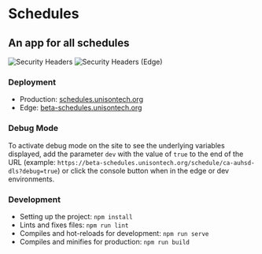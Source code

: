 # Schedules

## An app for all schedules

![Security Headers](https://img.shields.io/security-headers?style=for-the-badge&url=https%3A%2F%2Fschedules.unisontech.org)
![Security Headers (Edge)](https://img.shields.io/security-headers?label=Security%20Headers%20%28Edge%29&style=for-the-badge&url=https%3A%2F%2Fbeta-schedules.unisontech.org)

### Deployment

-   Production: [schedules.unisontech.org](https://schedules.unisontech.org)
-   Edge: [beta-schedules.unisontech.org](https://beta-schedules.unisontech.org)

### Debug Mode

To activate debug mode on the site to see the underlying variables displayed, add the parameter `dev` with the value of `true` to the end of the URL (example: `https://beta-schedules.unisontech.org/schedule/ca-auhsd-dls?debug=true`) or click the console button when in the edge or dev environments.

### Development

-   Setting up the project: `npm install`
-   Lints and fixes files: `npm run lint`
-   Compiles and hot-reloads for development: `npm run serve`
-   Compiles and minifies for production: `npm run build`
